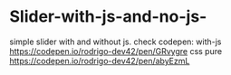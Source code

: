 # Slider-with-js-and-no-js-
simple slider with and without js.
check codepen: with-js https://codepen.io/rodrigo-dev42/pen/GRvygre
               css pure https://codepen.io/rodrigo-dev42/pen/abyEzmL
